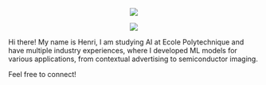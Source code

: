 <p align="center">
  <img src="https://capsule-render.vercel.app/api?text=Welcome!&animation=fadeIn&type=waving&color=gradient&height=100"/>
</p>

<p align="center">
  <a href="https://skillicons.dev">
    <img src="https://skillicons.dev/icons?i=git,kubernetes,docker,python,matlab,obsidian,react,ruby,pytorch" />
  </a>
</p>

Hi there! My name is Henri, I am studying AI at Ecole Polytechnique and have multiple industry experiences, where I developed ML models for various applications, from contextual advertising to semiconductor imaging. 

Feel free to connect!
